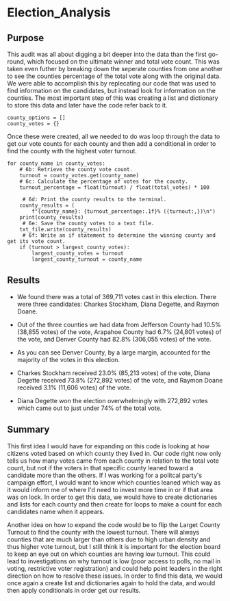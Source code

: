 # Election_Analysis

## Purpose 
This audit was all about digging a bit deeper into the data than the first go-round, which focused on the ultimate winner and total vote count. This was taken even futher by breaking down the seperate counties from one another to see the counties percentage of the total vote along with the original data. We were able to accomplish this by replecating our code that was used to find information on the candidates, but instead look for information on the counties. The most important step of this was creating a list and dictionary to store this data and later have the code refer back to it.

    county_options = []
    county_votes = {} 

Once these were created, all we needed to do was loop through the data to get our vote counts for each county and then add a conditional in order to find the county with the highest voter turnout.

    for county_name in county_votes:
        # 6b: Retrieve the county vote count.
        turnout = county_votes.get(county_name)
        # 6c: Calculate the percentage of votes for the county.
        turnout_percentage = float(turnout) / float(total_votes) * 100

         # 6d: Print the county results to the terminal.
        county_results = (
            f"{county_name}: {turnout_percentage:.1f}% ({turnout:,})\n")
        print(county_results)
         # 6e: Save the county votes to a text file.
        txt_file.write(county_results)
         # 6f: Write an if statement to determine the winning county and get its vote count.
        if (turnout > largest_county_votes):
            largest_county_votes = turnout
            largest_county_turnout = county_name
            

## Results
   * We found there was a total of 369,711 votes cast in this election. There were three candidates: Charkes Stockham, Diana Degette, and Raymon Doane. 
   
   * Out of the three counties we had data from Jefferson County had 10.5% (38,855 votes) of the vote, Arapahoe County had 6.7% (24,801 votes) of the vote, and Denver County had 82.8% (306,055 votes) of the vote.
   
   * As you can see Denver County, by a large margin, accounted for the majority of the votes in this election.
   
   * Charkes Stockham received 23.0% (85,213 votes) of the vote, Diana Degette received 73.8% (272,892 votes) of the vote, and Raymon Doane received 3.1% (11,606 votes) of the vote. 	
   
   * Diana Degette won the election overwhelmingly with 272,892 votes which came out to just under 74% of the total vote.	

## Summary
This first idea I would have for expanding on this code is looking at how citizens voted based on which county they lived in. Our code right now only tells us how many votes came from each county in relation to the total vote count, but not if the voters in that specific county leaned toward a candidate more than the others. If I was working for a politcal party's campaign effort, I would want to know which counties leaned which way as it would inform me of where I'd need to invest more time in or if that area was on lock. In order to get this data, we would have to create dictionaries and lists for each county and then create for loops to make a count for each candidates name when it appears.

Another idea on how to expand the code would be to flip the Larget County Turnout to find the county with the lowest turnout. There will always counties that are much larger than others due to high urban density and thus higher vote turnout, but I still think it is important for the election board to keep an eye out on which counties are having low turnout. This could lead to investigations on why turnout is low (poor access to polls, no mail in voting, restrictive voter registration) and could help point leaders in the right direction on how to resolve these issues. In order to find this data, we would once again a create list and dictionaries again to hold the data, and would then apply conditionals in order get our results.  
  

